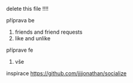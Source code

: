 delete this file !!!!

příprava be
1. friends and friend requests
2. like and unlike

příprave fe
1. vše



inspirace
https://github.com/jjjjonathan/socialize